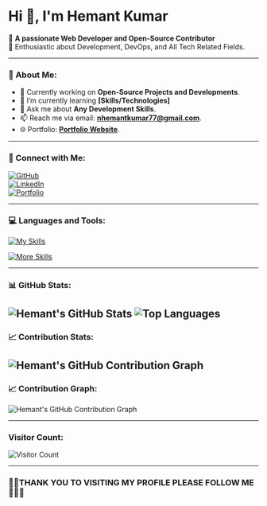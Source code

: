 # Hi 👋, I'm Hemant Kumar

🚀 **A passionate Web Developer and Open-Source Contributor**  
🌱 Enthusiastic about Development, DevOps, and All Tech Related Fields.

---

### 🌟 About Me:
- 🔭 Currently working on **Open-Source Projects and Developments**.
-  🌱 I’m currently learning **[Skills/Technologies]**
- 💬 Ask me about **Any Development Skills**.
- 📫 Reach me via email: **[nhemantkumar77@gmail.com](mailto:nhemantkumar77@gmail.com)**.
- 🌐 Portfolio: **[Portfolio Website](https://magenta-ganache-d0ef58.netlify.app/)**.

---

### 🔗 Connect with Me:
[![GitHub](https://img.shields.io/badge/GitHub-black?style=for-the-badge&logo=github)](https://github.com/Hemant77777777)  
[![LinkedIn](https://img.shields.io/badge/LinkedIn-blue?style=for-the-badge&logo=linkedin)](https://www.linkedin.com/in/n-hemant-kumar-741384289/)  
[![Portfolio](https://img.shields.io/badge/Portfolio-red?style=for-the-badge&logo=web)](https://magenta-ganache-d0ef58.netlify.app/)

---

### 💻 Languages and Tools:
[![My Skills](https://skillicons.dev/icons?i=python,cpp,js,ts,html,css,react,nextjs,tailwind,redux,nodejs,express,firebase,mongodb,mysql)](https://skillicons.dev)

[![More Skills](https://skillicons.dev/icons?i=postman,git,github,gitlab,aws,azure,linux,jenkins,figma,selenium,opencv,docker)](https://skillicons.dev)


---

### 📊 GitHub Stats:
![Hemant's GitHub Stats](https://github-readme-stats.vercel.app/api?username=Hemant77777777&show_icons=true&theme=radical&count_private=true&hide=prs)
![Top Languages](https://github-readme-stats.vercel.app/api/top-langs/?username=Hemant77777777&layout=compact&theme=radical)
---

### 📈 Contribution Stats:
![Hemant's GitHub Contribution Graph](https://github-readme-streak-stats.herokuapp.com/?user=Hemant77777777&theme=radical)
---



### 📈 **Contribution Graph**:
![Hemant's GitHub Contribution Graph](https://github-readme-activity-graph.vercel.app/graph?username=Hemant77777777&theme=radical)

---
### Visitor Count:
![Visitor Count](https://profile-counter.glitch.me/Hemant77777777/count.svg)





---
### 🎯🎯THANK YOU TO VISITING MY PROFILE PLEASE FOLLOW ME🚀🚀🚀

